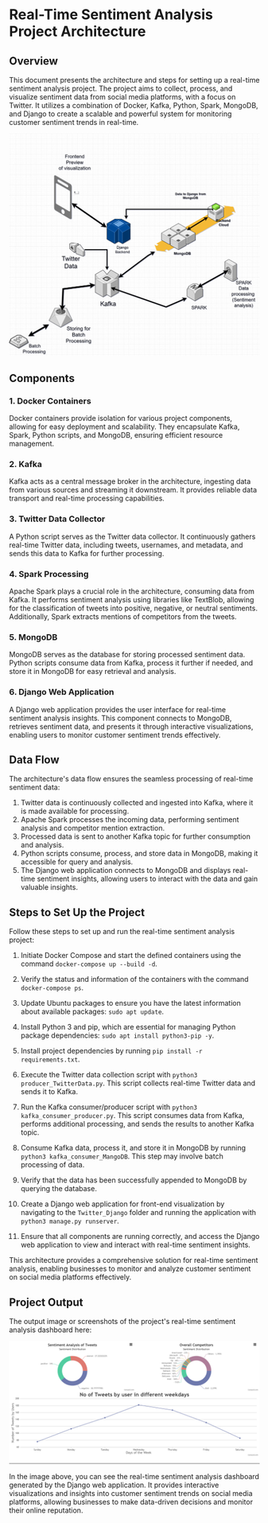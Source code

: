 # Real-Time Sentiment Analysis Project Architecture

## Overview
This document presents the architecture and steps for setting up a real-time sentiment analysis project. The project aims to collect, process, and visualize sentiment data from social media platforms, with a focus on Twitter. It utilizes a combination of Docker, Kafka, Python, Spark, MongoDB, and Django to create a scalable and powerful system for monitoring customer sentiment trends in real-time.

![Real-Time Sentiment Analysis Architecture](architecture.png)

## Components

### 1. Docker Containers
Docker containers provide isolation for various project components, allowing for easy deployment and scalability. They encapsulate Kafka, Spark, Python scripts, and MongoDB, ensuring efficient resource management.

### 2. Kafka
Kafka acts as a central message broker in the architecture, ingesting data from various sources and streaming it downstream. It provides reliable data transport and real-time processing capabilities.

### 3. Twitter Data Collector
A Python script serves as the Twitter data collector. It continuously gathers real-time Twitter data, including tweets, usernames, and metadata, and sends this data to Kafka for further processing.

### 4. Spark Processing
Apache Spark plays a crucial role in the architecture, consuming data from Kafka. It performs sentiment analysis using libraries like TextBlob, allowing for the classification of tweets into positive, negative, or neutral sentiments. Additionally, Spark extracts mentions of competitors from the tweets.

### 5. MongoDB
MongoDB serves as the database for storing processed sentiment data. Python scripts consume data from Kafka, process it further if needed, and store it in MongoDB for easy retrieval and analysis.

### 6. Django Web Application
A Django web application provides the user interface for real-time sentiment analysis insights. This component connects to MongoDB, retrieves sentiment data, and presents it through interactive visualizations, enabling users to monitor customer sentiment trends effectively.

## Data Flow

The architecture's data flow ensures the seamless processing of real-time sentiment data:

1. Twitter data is continuously collected and ingested into Kafka, where it is made available for processing.
2. Apache Spark processes the incoming data, performing sentiment analysis and competitor mention extraction.
3. Processed data is sent to another Kafka topic for further consumption and analysis.
4. Python scripts consume, process, and store data in MongoDB, making it accessible for query and analysis.
5. The Django web application connects to MongoDB and displays real-time sentiment insights, allowing users to interact with the data and gain valuable insights.

## Steps to Set Up the Project

Follow these steps to set up and run the real-time sentiment analysis project:

1. Initiate Docker Compose and start the defined containers using the command `docker-compose up --build -d`.

2. Verify the status and information of the containers with the command `docker-compose ps`.

3. Update Ubuntu packages to ensure you have the latest information about available packages: `sudo apt update`.

4. Install Python 3 and pip, which are essential for managing Python package dependencies: `sudo apt install python3-pip -y`.

5. Install project dependencies by running `pip install -r requirements.txt`.

6. Execute the Twitter data collection script with `python3 producer_TwitterData.py`. This script collects real-time Twitter data and sends it to Kafka.

7. Run the Kafka consumer/producer script with `python3 kafka_consumer_producer.py`. This script consumes data from Kafka, performs additional processing, and sends the results to another Kafka topic.

8. Consume Kafka data, process it, and store it in MongoDB by running `python3 kafka_consumer_MangoDB`. This step may involve batch processing of data.

9. Verify that the data has been successfully appended to MongoDB by querying the database.

10. Create a Django web application for front-end visualization by navigating to the `Twitter_Django` folder and running the application with `python3 manage.py runserver`.

11. Ensure that all components are running correctly, and access the Django web application to view and interact with real-time sentiment insights.

This architecture provides a comprehensive solution for real-time sentiment analysis, enabling businesses to monitor and analyze customer sentiment on social media platforms effectively.

## Project Output
The output image or screenshots of the project's real-time sentiment analysis dashboard here:

![Real-Time Sentiment Analysis Dashboard](dashboard.png)

In the image above, you can see the real-time sentiment analysis dashboard generated by the Django web application. It provides interactive visualizations and insights into customer sentiment trends on social media platforms, allowing businesses to make data-driven decisions and monitor their online reputation.

